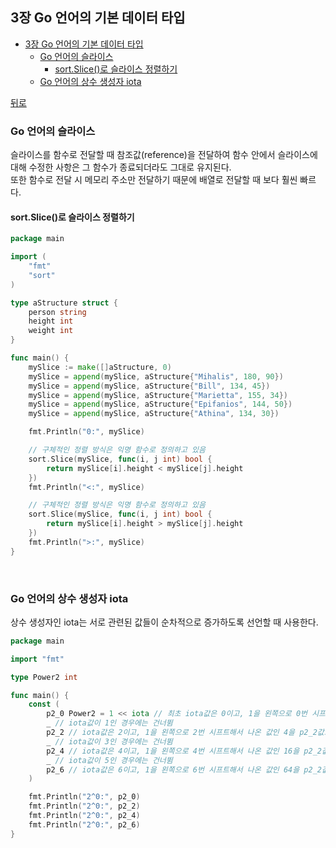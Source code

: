 ## 3장 Go 언어의 기본 데이터 타입

- [3장 Go 언어의 기본 데이터 타입](#3장-go-언어의-기본-데이터-타입)
	- [Go 언어의 슬라이스](#go-언어의-슬라이스)
		- [sort.Slice()로 슬라이스 정렬하기](#sortslice로-슬라이스-정렬하기)
	- [Go 언어의 상수 생성자 iota](#go-언어의-상수-생성자-iota)

[뒤로](https://github.com/junhaeng90/GolangStudy/tree/main/MasteringGo)
<br>

### Go 언어의 슬라이스
슬라이스를 함수로 전달할 때 참조값(reference)을 전달하여 함수 안에서 슬라이스에 대해 수정한 사항은 그 함수가 종료되더라도 그대로 유지된다. <br>
또한 함수로 전달 시 메모리 주소만 전달하기 때문에 배열로 전달할 때 보다 훨씬 빠르다.

#### sort.Slice()로 슬라이스 정렬하기
``` go
package main

import (
	"fmt"
	"sort"
)

type aStructure struct {
	person string
	height int
	weight int
}

func main() {
	mySlice := make([]aStructure, 0)
	mySlice = append(mySlice, aStructure{"Mihalis", 180, 90})
	mySlice = append(mySlice, aStructure{"Bill", 134, 45})
	mySlice = append(mySlice, aStructure{"Marietta", 155, 34})
	mySlice = append(mySlice, aStructure{"Epifanios", 144, 50})
	mySlice = append(mySlice, aStructure{"Athina", 134, 30})

	fmt.Println("0:", mySlice)

	// 구체적인 정렬 방식은 익명 함수로 정의하고 있음
	sort.Slice(mySlice, func(i, j int) bool {
		return mySlice[i].height < mySlice[j].height
	})
	fmt.Println("<:", mySlice)

	// 구체적인 정렬 방식은 익명 함수로 정의하고 있음
	sort.Slice(mySlice, func(i, j int) bool {
		return mySlice[i].height > mySlice[j].height
	})
	fmt.Println(">:", mySlice)
}
```
<br>

### Go 언어의 상수 생성자 iota
상수 생성자인 iota는 서로 관련된 값들이 순차적으로 증가하도록 선언할 때 사용한다.
```go
package main

import "fmt"

type Power2 int

func main() {
	const (
		p2_0 Power2 = 1 << iota // 최초 iota값은 0이고, 1을 왼쪽으로 0번 시프트해서 나온 값인 1을 p2_0값으로 지정
		_ // iota값이 1인 경우에는 건너뜀
		p2_2 // iota값은 2이고, 1을 왼쪽으로 2번 시프트해서 나온 값인 4을 p2_2값으로 지정
		_ // iota값이 3인 경우에는 건너뜀
		p2_4 // iota값은 4이고, 1을 왼쪽으로 4번 시프트해서 나온 값인 16을 p2_2값으로 지정
		_ // iota값이 5인 경우에는 건너뜀
		p2_6 // iota값은 6이고, 1을 왼쪽으로 6번 시프트해서 나온 값인 64을 p2_2값으로 지정
	)

	fmt.Println("2^0:", p2_0)
	fmt.Println("2^0:", p2_2)
	fmt.Println("2^0:", p2_4)
	fmt.Println("2^0:", p2_6)
}
```
<br>

###